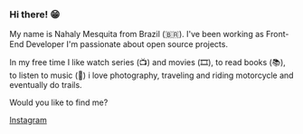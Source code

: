 ### Hi there! 😁

My name is Nahaly Mesquita from Brazil (🇧🇷). I've been working as Front-End Developer  I'm passionate about open source projects.

In my free time I like watch series (📺)  and movies (🎞️), to read books (📚), to listen to music (🎵) i love photography, traveling and riding motorcycle and eventually do trails.

Would you like to find me?

[Instagram](https://www.instagram.com/nathalymesquiita/)

<!--
**nathy-mesquita/nathy-mesquita** is a ✨ _special_ ✨ repository because its `README.md` (this file) appears on your GitHub profile.

Here are some ideas to get you started:

- 🔭 I’m currently working on ...
- 🌱 I’m currently learning ...
- 👯 I’m looking to collaborate on ...
- 🤔 I’m looking for help with ...
- 💬 Ask me about ...
- 📫 How to reach me: ...
- 😄 Pronouns: ...
- ⚡ Fun fact: ...
-->
